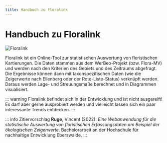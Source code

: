 ```yaml
---
title: Handbuch zu Floralink
---
```


# Handbuch zu Floralink

![Floralink](/logo.svg)

Floralink ist ein Online-Tool zur statistischen Auswertung von floristischen Kartierungen. Die Daten stammen aus dem WerBeo-Projekt (bzw. Flora-MV) und werden nach den Kriterien des Gebiets und des Zeitraums abgefragt. Die Ergebnisse können dann mit taxonspezifischen Daten (wie die Zeigerwerte nach Ellenberg oder der Rote-Liste-Status) verknüpft werden. Daraus werden Lage- und Streuungsmaße berechnet und in Diagrammen visualisiert.

::: warning
Floralink befindet sich in der Entwicklung und ist nicht ausgereift! Es darf aber gerne ausprobiert werden und vielleicht lassen sich ein paar interessante Trends entdecken.
:::

::: info Zitiervorschlag
**Ruge**, Vincent (2022): _Eine Webanwendung für die statistische Auswertung von floristischen Erfassungsdaten am Beispiel der ökologischen Zeigerwerte_. Bachelorarbeit an der Hochschule für nachhaltige Entwicklung Eberswalde.
:::
